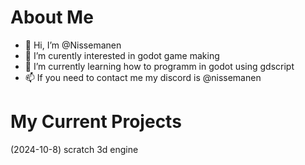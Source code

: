 # About Me
- 👋 Hi, I’m @Nissemanen
- 👀 I’m curently interested in godot game making
- 🌱 I’m currently learning how to programm in godot using gdscript
- 📫 If you need to contact me my discord is @nissemanen

# My Current Projects
(2024-10-8)
scratch 3d engine
